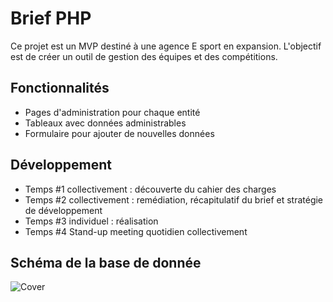 # Brief PHP

Ce projet est un MVP destiné à une agence E sport en expansion. L'objectif est de créer un outil de gestion des équipes et des compétitions.

## Fonctionnalités

- Pages d'administration pour chaque entité
- Tableaux avec données administrables
- Formulaire pour ajouter de nouvelles données

## Développement

- Temps #1 collectivement : découverte du cahier des charges
- Temps #2 collectivement : remédiation, récapitulatif du brief et stratégie de développement
- Temps #3 individuel : réalisation
- Temps #4 Stand-up meeting quotidien collectivement

## Schéma de la base de donnée 

![Cover](https://github.com/JDeniauSimplon/Brief-PHP/blob/master/sch%C3%A9ma%20BDD/mpd_esport.jpg)

